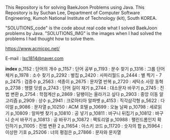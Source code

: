 This Repository is for solving BaekJoon Problems using Java.
This Repository is by Suchan Lee,
Department of Computer Software Engineering,
Kumoh National Institute of Technology (kit), South KOREA.

"SOLUTIONS_code" is the code about real code what I solved BaekJoon problems by Java.
"SOLUTIONS_IMG" is the images when I had solved the problems I had thought how to solve them.

https://www.acmicpc.net/

E-mail : lsc1814@naver.com

**index**
p_1152 : 단어의 개수
p_1157 : 단어 공부
p_1193 : 분수 찾기
p_1316 : 그룹 단어 체커
p_1978 : 소수 찾기
p_2292 : 벌집
p_2420 : 사파리월드
p_2444 : 별 찍기 - 7
p_2475 : 검증수
p_2563 : 색종이
p_2675 : 문자열 반복
p_2720 : 세탁소 사장 동혁
p_2738 : 행렬 덧셈
p_2743 : 단어 길이 재기
p_2744 : 대소문자 바꾸기
p_2745 : 진법 변환
p_2754 : 학점계산
p_2869 : 달팽이는 올라가고 싶다
p_2903 : 중앙 이동 알고리즘
p_2909 : 상수
p_2941 : 크로아티아 알파벳
p_4153 : 직각삼각형
p_5622 : 다이얼
p_9086 : 문자열
p_10250 : ACM 호텔
p_10699 : 오늘 날짜
p_10798 : 세로읽기
p_10809 : 알파벳 찾기
p_10810 : 공 넣기
p_10811 : 바구니 뒤집기
p_10812 : 바구니 순서 바꾸기
p_10813 : 공 바꾸기
p_10872 : 팩토리얼
p_10988 : 팰린드롬인지 확인하기
p_11005 : 진법 변환 2
p_11654 : 아스키 코드
p_11720 : 숫자의 합
p_15964 : 이상한 기호
p_25206 : 너의 평점은
p_27866 : 문자와 문자열
